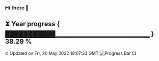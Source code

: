 ### Hi there 👋
⏳ Year progress { ███████████▁▁▁▁▁▁▁▁▁▁▁▁▁▁▁▁▁▁▁ } 38.29 %
---
⏰ Updated on Fri, 20 May 2022 18:07:33 GMT
![Progress Bar CI](https://github.com/Moyi321/Moyi321/workflows/Progress%20Bar%20CI/badge.svg)
